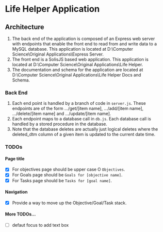 # Life Helper Application

## Architecture

1. The back end of the application is composed of an Express web server with endpoints that enable the front end to read from and write data to a MySQL database. This application is located at D:\Computer Science\Original Applications\Express Server.
1. The front end is a SolisJS based web application. This application is located at D:\Computer Science\Original Applications\Life Helper.
1. The documentation and schema for the application are located at D:\Computer Science\Original Applications\Life Helper Docs and Schema.

### Back End
1. Each end point is handled by a branch of code in `server.js`. These endpoints are of the form .../get/[item name], .../add/[item name], .../delete/[item name] and .../update/[item name].
1. Each endpoint maps to a database call in `db.js`. Each database call is handled by a stored procedure in the database.
1. Note that the database deletes are actually just logical deletes where the deleted_dtm column of a given item is updated to the current date time.

### TODOs

#### Page title

- [x] For objectives page should be upper case O `Objectives`.
- [x] For Goals page should be `Goals for [objective name]`.
- [x] For Tasks page should be `Tasks for [goal name]`.

#### Navigation

- [x] Provide a way to move up the Objective/Goal/Task stack.

#### More TODOs...

- [ ] defaut focus to add text box
